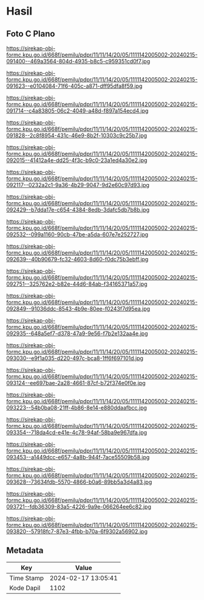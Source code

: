# Hasil

## Foto C Plano

https://sirekap-obj-formc.kpu.go.id/668f/pemilu/pdpr/11/11/14/20/05/1111142005002-20240215-091400--469a3564-804d-4935-b8c5-c959351cd0f7.jpg

https://sirekap-obj-formc.kpu.go.id/668f/pemilu/pdpr/11/11/14/20/05/1111142005002-20240215-091623--e0104084-71f6-405c-a871-dff95dfa8f59.jpg

https://sirekap-obj-formc.kpu.go.id/668f/pemilu/pdpr/11/11/14/20/05/1111142005002-20240215-091714--c4a83805-06c2-4049-a48d-f897a154ecd4.jpg

https://sirekap-obj-formc.kpu.go.id/668f/pemilu/pdpr/11/11/14/20/05/1111142005002-20240215-091828--2c8f8954-431c-46e9-8b2f-10303c9c25b7.jpg

https://sirekap-obj-formc.kpu.go.id/668f/pemilu/pdpr/11/11/14/20/05/1111142005002-20240215-092015--41412a4e-dd25-4f3c-b9c0-23a1ed4a30e2.jpg

https://sirekap-obj-formc.kpu.go.id/668f/pemilu/pdpr/11/11/14/20/05/1111142005002-20240215-092117--0232a2c1-9a36-4b29-9047-9d2e60c97d93.jpg

https://sirekap-obj-formc.kpu.go.id/668f/pemilu/pdpr/11/11/14/20/05/1111142005002-20240215-092429--b7dda17e-c654-4384-8edb-3dafc5db7b8b.jpg

https://sirekap-obj-formc.kpu.go.id/668f/pemilu/pdpr/11/11/14/20/05/1111142005002-20240215-092532--099a1160-90cb-47be-a5da-607e7e252727.jpg

https://sirekap-obj-formc.kpu.go.id/668f/pemilu/pdpr/11/11/14/20/05/1111142005002-20240215-092639--40b90679-fc32-4603-8d60-f0dc75b3ebff.jpg

https://sirekap-obj-formc.kpu.go.id/668f/pemilu/pdpr/11/11/14/20/05/1111142005002-20240215-092751--325762e2-b82e-44d6-84ab-f34165371a57.jpg

https://sirekap-obj-formc.kpu.go.id/668f/pemilu/pdpr/11/11/14/20/05/1111142005002-20240215-092849--91036ddc-8543-4b9e-80ee-f0243f7d95ea.jpg

https://sirekap-obj-formc.kpu.go.id/668f/pemilu/pdpr/11/11/14/20/05/1111142005002-20240215-092935--648a5ef7-d378-47a9-9e56-f7b2e132aa4e.jpg

https://sirekap-obj-formc.kpu.go.id/668f/pemilu/pdpr/11/11/14/20/05/1111142005002-20240215-093030--e9f1a035-d220-497c-bca8-1ff6f697101d.jpg

https://sirekap-obj-formc.kpu.go.id/668f/pemilu/pdpr/11/11/14/20/05/1111142005002-20240215-093124--ee697bae-2a28-4661-87cf-b72f374e0f0e.jpg

https://sirekap-obj-formc.kpu.go.id/668f/pemilu/pdpr/11/11/14/20/05/1111142005002-20240215-093223--54b0ba08-21ff-4b86-8e14-e880ddaafbcc.jpg

https://sirekap-obj-formc.kpu.go.id/668f/pemilu/pdpr/11/11/14/20/05/1111142005002-20240215-093354--718da4cd-e41e-4c78-94af-58ba9e967dfa.jpg

https://sirekap-obj-formc.kpu.go.id/668f/pemilu/pdpr/11/11/14/20/05/1111142005002-20240215-093453--a1449dcc-e657-4a8b-944f-7ace55509b58.jpg

https://sirekap-obj-formc.kpu.go.id/668f/pemilu/pdpr/11/11/14/20/05/1111142005002-20240215-093628--73634fdb-5570-4866-b0a6-89bb5a3d4a83.jpg

https://sirekap-obj-formc.kpu.go.id/668f/pemilu/pdpr/11/11/14/20/05/1111142005002-20240215-093721--fdb36309-83a5-4226-9a9e-066264ee6c82.jpg

https://sirekap-obj-formc.kpu.go.id/668f/pemilu/pdpr/11/11/14/20/05/1111142005002-20240215-093820--57918fc7-87e3-4fbb-b70a-6f9302a56902.jpg


## Metadata

| Key        | Value               |
| ---------- | ------------------- |
| Time Stamp | 2024-02-17 13:05:41 |
| Kode Dapil | 1102                |



